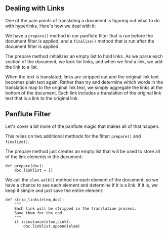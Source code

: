 ## Dealing with Links

One of the pain points of translating a document is figuring out 
what to do with hyperlinks. Here's how we deal with it:

We have a `prepare()` method in our panflute filter that is run 
before the document filter is applied, and a `finalize()` method
that is run after the document filter is applied.

The prepare method initializes an empty list to hold links.
As we parse each section of the document, we look for 
links, and when we find a link, we add the link to a list.

When the text is translated, links are stripped out and 
the original link text becomes plain text again.
Rather than try and determine which words in the 
translation map to the original link text,
we simply aggregate the links at the bottom of the 
document. Each link includes a translation of the 
original link text that is a link to the original link.

## Panflute Filter

Let's cover a bit more of the panflute magic that makes 
all of that happen.

This relies on two additional methods for the filter:
`prepare()` and `finalize()`.

The prepare method just creates an empty list that will
be used to store all of the link elements in the document:

```
def prepare(doc):
    doc.linklist = []
```

We call the `elem.walk()` method on each element of the 
document, so we have a chance to see each element and 
determine if it is a link. If it is, we keep it simple
and just save the entire element:

```
def strip_links(elem,doc):
    """
    Each link will be stripped in the translation process.
    Save them for the end.
    """
    if isinstance(elem,Link):
        doc.linklist.append(elem)

```


